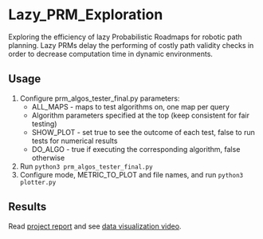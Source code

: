 # Lazy_PRM_Exploration
Exploring the efficiency of lazy Probabilistic Roadmaps for robotic path planning. Lazy PRMs delay the performing of costly path validity checks in order to decrease computation time in dynamic environments.

## Usage
1. Configure prm_algos_tester_final.py parameters:
    * ALL_MAPS - maps to test algorithms on, one map per query
    * Algorithm parameters specified at the top (keep consistent for fair testing)
    * SHOW_PLOT - set true to see the outcome of each test, false to run tests for numerical results
    * DO_ALGO - true if executing the corresponding algorithm, false otherwise
2. Run ```python3 prm_algos_tester_final.py```
3. Configure mode, METRIC_TO_PLOT and file names, and run ```python3 plotter.py```

## Results
Read [project report](https://drive.google.com/file/d/1X05W6xjaKobLmBNoxW9U5DoaC0lNGMZp/view?usp=sharing) and see [data visualization video](https://drive.google.com/file/d/1foXZOEMhVgtpQhKP5o8E5yAD6b-jcua0/view?usp=sharing).

